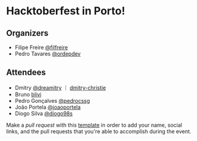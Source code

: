 # Hacktoberfest in Porto!

## Organizers
* Filipe Freire [@filfreire](https://twitter.com/filrfreire)
* Pedro Tavares [@ordepdev](https://twitter.com/ordepdev)

## Attendees

* Dmitry  [@dreamitry](https://twitter.com/dreamitry) ｜ [dmitry-christie](https://github.com/dmitry-christie)
* Bruno [blivi](https://github.com/blivi)
* Pedro Gonçalves [@pedrocssg](https://github.com/Pedrocssg)
* João Portela [@joaoportela](https://github.com/joaoportela)
* Diogo Silva [@diogo98s](https://twitter.com/diogo98s)

Make a *pull request* with this [template](https://github.com/HacktoberfestOPO/2017/blob/master/template.md)
in order to add your name, social links, and the pull requests that you're able to accomplish during the event.
